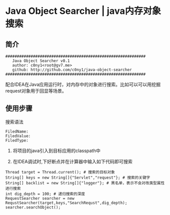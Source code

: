 # Java Object Searcher | java内存对象搜索

## 简介

```
#############################################################
   Java Object Searcher v0.1
   author: c0ny1<root@gv7.me>
   github: http://github.com/c0ny1/java-object-searcher
#############################################################
```

配合IDEA在Java应用运行时，对内存中的对象进行搜索。比如可以可以用挖掘request对象用于回显等场景。

## 使用步骤

搜索语法

```
FiledName:
FiledValue:
FiledType:
```

1. 将项目的java引入到目标应用的classpath中

2. 在IDEA调试时,下好断点并在计算器中输入如下代码即可搜索

```
Thread target = Thread.current(); # 搜索的目标对象
String[] keys = new String[]{"Servlet","request"}; # 搜索的关键字
String[] backlist = new String[]{"logger"}; # 黑名单，表示不会对改类型属性进行搜索
int dig_depth = 100; # 递归搜索的深度
RequestSearcher searcher = new RequstSearcher(target,keys,"SearchRequst",dig_depth);
searcher.searchObject();
```